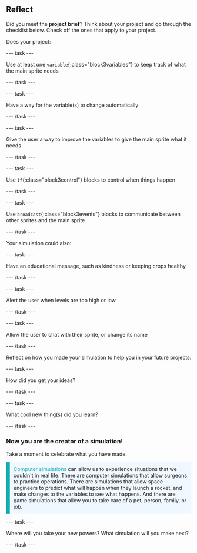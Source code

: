 ## Reflect

Did you meet the **project brief**? Think about your project and go through the checklist below. Check off the ones that apply to your project.

Does your project:

--- task ---

Use at least one `variable`{:class="block3variables"} to keep track of what the main sprite needs

--- /task ---

--- task ---

Have a way for the variable(s) to change automatically

--- /task ---

--- task ---

Give the user a way to improve the variables to give the main sprite what it needs

--- /task ---

--- task ---

Use `if`{:class="block3control"} blocks to control when things happen

--- /task ---

--- task ---

Use `broadcast`{:class="block3events"} blocks to communicate between other sprites and the main sprite

--- /task ---

Your simulation could also:

--- task ---

Have an educational message, such as kindness or keeping crops healthy

--- /task ---

--- task ---

Alert the user when levels are too high or low

--- /task ---

--- task ---

Allow the user to chat with their sprite, or change its name

--- /task ---

Reflect on how you made your simulation to help you in your future projects:

--- task ---

How did you get your ideas? 

<!-- free text answer, 3 characters possibly -->
--- /task ---

--- task ---

What cool new thing(s) did you learn?

<!-- free text answer, 3 characters possibly -->

--- /task ---

### Now you are the creator of a simulation!

Take a moment to celebrate what you have made.

<p style="border-left: solid; border-width:10px; border-color: #0faeb0; background-color: aliceblue; padding: 10px;">
<span style="color: #0faeb0">Computer simulations</span> can allow us to experience situations that we couldn't in real life. There are computer simulations that allow surgeons to practice operations. There are simulations that allow space engineers to predict what will happen when they launch a rocket, and make changes to the variables to see what happens. And there are game simulations that allow you to take care of a pet, person, family, or job. 
</p>

--- task ---

Where will you take your new powers? What simulation will you make next?

<!-- free text answer, 3 characters possibly -->

--- /task ---


